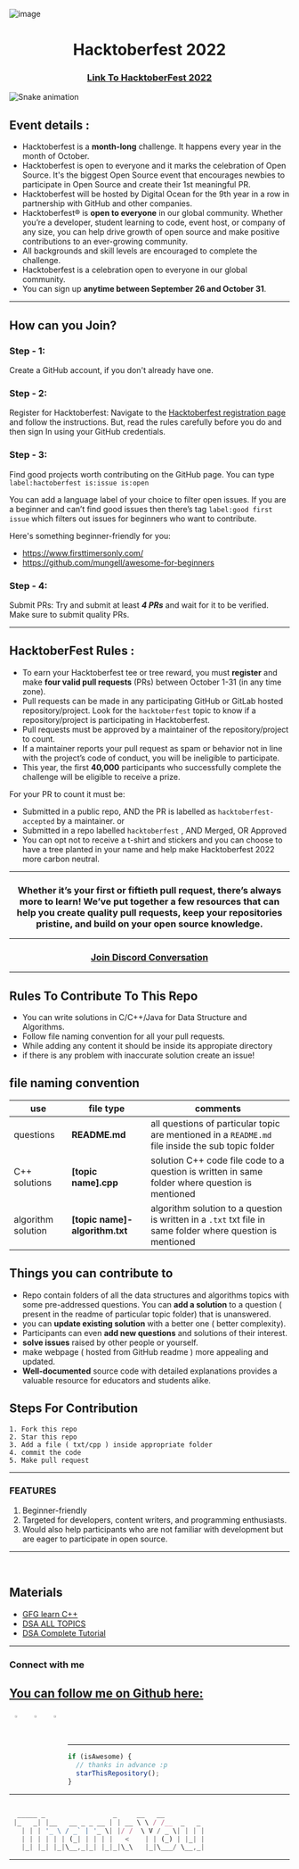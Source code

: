 ![image](https://github.com/ritikbanger/Hacktoberfest2022-DSA/blob/main/hacktoberfest.png)

<h1 align="center"> Hacktoberfest 2022 </h1>

<h3 align="center">
    <a href="https://hacktoberfest.com/">
        Link To HacktoberFest 2022
    </a>
</h3>

![Snake animation](https://github.com/ritikbanger/ritikbanger/blob/snake/snake.svg)

## Event details :

- Hacktoberfest is a **month-long** challenge. It happens every year in the month of October.
- Hacktoberfest is open to everyone and it marks the celebration of Open Source. It's the biggest Open Source event that encourages newbies to participate in Open Source and create their 1st meaningful PR.
- Hacktoberfest will be hosted by Digital Ocean for the 9th year in a row in partnership with GitHub and other companies.
- Hacktoberfest® is **open to everyone** in our global community. Whether you’re a developer, student learning to code, event host, or company of any size, you can help drive growth of open source and make positive contributions to an ever-growing community.
- All backgrounds and skill levels are encouraged to complete the challenge.
- Hacktoberfest is a celebration open to everyone in our global community.
- You can sign up **anytime between September 26 and October 31**.

---

## How can you Join?

### Step - 1:

Create a GitHub account, if you don't already have one.

### Step - 2:

Register for Hacktoberfest: Navigate to the [Hacktoberfest registration page](https://hacktoberfest.com/) and follow the instructions. But, read the rules carefully before you do and then sign In using your GitHub credentials.

### Step - 3:

Find good projects worth contributing on the GitHub page. You can type `label:hactoberfest is:issue is:open`

You can add a language label of your choice to filter open issues. If you are a beginner and can’t find good issues then there’s tag `label:good first issue` which filters out issues for beginners who want to contribute.

Here's something beginner-friendly for you:

- https://www.firsttimersonly.com/
- https://github.com/mungell/awesome-for-beginners

### Step - 4:

Submit PRs: Try and submit at least **_4 PRs_** and wait for it to be verified. Make sure to submit quality PRs.

---

## HacktoberFest Rules :

- To earn your Hacktoberfest tee or tree reward, you must **register** and make **four valid pull requests** (PRs) between October 1-31 (in any time zone).
- Pull requests can be made in any participating GitHub or GitLab hosted repository/project. Look for the `hacktoberfest` topic to know if a repository/project is participating in Hacktoberfest.
- Pull requests must be approved by a maintainer of the repository/project to count.
- If a maintainer reports your pull request as spam or behavior not in line with the project’s code of conduct, you will be ineligible to participate.
- This year, the first **40,000** participants who successfully complete the challenge will be eligible to receive a prize.

For your PR to count it must be:

- Submitted in a public repo, AND the PR is labelled as `hacktoberfest-accepted` by a maintainer. or
- Submitted in a repo labelled `hacktoberfest` , AND Merged, OR Approved
- You can opt not to receive a t-shirt and stickers and you can choose to have a tree planted in your name and help make Hacktoberfest 2022 more carbon neutral.

---

<h3 align="center"> Whether it’s your first or fiftieth pull request, there’s always more to learn! We’ve put together a few resources that can help you create quality pull requests, keep your repositories pristine, and build on your open source knowledge. </h3>

---

<h3 align="center">
    <a href="https://discord.com/invite/hacktoberfest/">
       Join Discord Conversation
    </a>
</h3>

---

## Rules To Contribute To This Repo

- You can write solutions in C/C++/Java for Data Structure and Algorithms.
- Follow file naming convention for all your pull requests.
- While adding any content it should be inside its appropiate directory
- if there is any problem with inaccurate solution create an issue!

## file naming convention

| use                | file type                      | comments                                                                                                    |
| ------------------ | ------------------------------ | ----------------------------------------------------------------------------------------------------------- |
| questions          | **README.md**                  | all questions of particular topic are mentioned in a `README.md` file inside the sub topic folder           |
| C++ solutions      | **[topic name].cpp**           | solution C++ code file code to a question is written in same folder where question is mentioned             |
| algorithm solution | **[topic name]-algorithm.txt** | algorithm solution to a question is written in a `.txt` txt file in same folder where question is mentioned |

## Things you can contribute to

- Repo contain folders of all the data structures and algorithms topics with some pre-addressed questions. You can **add a solution** to a question ( present in the readme of particular topic folder) that is unanswered.
- you can **update existing solution** with a better one ( better complexity).
- Participants can even **add new questions** and solutions of their interest.
- **solve issues** raised by other people or yourself.
- make webpage ( hosted from GitHub readme ) more appealing and updated.
- **Well-documented** source code with detailed explanations provides a valuable resource for educators and students alike.

## Steps For Contribution

    1. Fork this repo
    2. Star this repo
    3. Add a file ( txt/cpp ) inside appropriate folder
    4. commit the code
    5. Make pull request

---

### FEATURES

1. Beginner-friendly
2. Targeted for developers, content writers, and programming enthusiasts.
3. Would also help participants who are not familiar with development but are eager to participate in open source.

---

<br>

## Materials

- [GFG learn C++](https://practice.geeksforgeeks.org/courses/fork-cpp)
- [DSA ALL TOPICS](https://www.geeksforgeeks.org/data-structures)
- [DSA Complete Tutorial](https://www.scaler.com/topics/data-structures/)

---

### Connect with me

## [You can follow me on Github here:](https://github.com/ritikbanger/)

<p>
<a href="https://linkedin.com/in/ritikbanger">
  <img align="left" alt="Ritik's LinkdeIn" width="3%" style="margin:10px" src="https://cdn.jsdelivr.net/npm/simple-icons@v3/icons/linkedin.svg" />
</a>  
    
<a href="https://instagram.com/wierd_ritik">
  <img align="left" alt="Ritik's Instagram" width="3%" style="margin:10px" src="https://cdn.jsdelivr.net/npm/simple-icons@v3/icons/instagram.svg" />
</a>
    
<a href="https://twitter.com/@ritikbanger">
  <img align="left" alt="Ritik's Twitter" width="3%"  style="margin:10px" src="https://cdn.jsdelivr.net/npm/simple-icons@v3/icons/twitter.svg" />
</a>&ensp;&ensp;&ensp;
</p>

<br>

---

```javascript
if (isAwesome) {
  // thanks in advance :p
  starThisRepository();
}
```

---

```javascript

  _____ _                 _     __   __
 |_   _| |__   __ _ _ __ | | __ \ \ / /__  _   _
   | | | '_ \ / _` | '_ \| |/ /  \ V / _ \| | | |
   | | | | | | (_| | | | |   <    | | (_) | |_| |
   |_| |_| |_|\__,_|_| |_|_|\_\   |_|\___/ \__,_|


```

---
